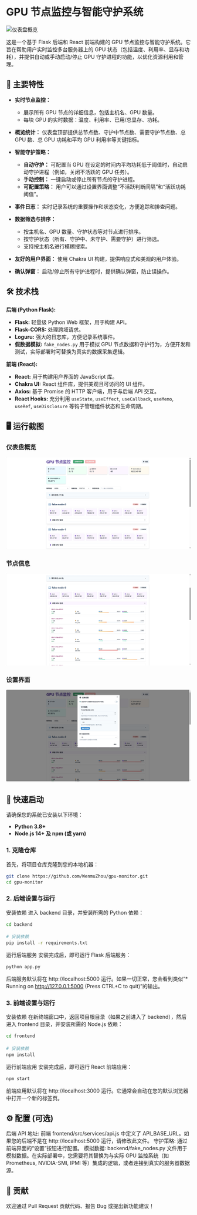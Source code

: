 # GPU 节点监控与智能守护系统

![仪表盘概览](屏幕截图_25-5-2025_145954_localhost.jpeg)

这是一个基于 Flask 后端和 React 前端构建的 GPU 节点监控与智能守护系统。它旨在帮助用户实时监控多台服务器上的 GPU 状态（包括温度、利用率、显存和功耗），并提供自动或手动启动/停止 GPU 守护进程的功能，以优化资源利用和管理。

## 🚀 主要特性

* **实时节点监控：**

    * 展示所有 GPU 节点的详细信息，包括主机名、GPU 数量。
    * 每块 GPU 的实时数据：温度、利用率、已用/总显存、功耗。
* **概览统计：** 仪表盘顶部提供总节点数、守护中节点数、需要守护节点数、总 GPU 数、总 GPU 功耗和平均 GPU 利用率等关键指标。
* **智能守护策略：**

    * **自动守护：** 可配置当 GPU 在设定的时间内平均功耗低于阈值时，自动启动守护进程（例如，关闭不活跃的 GPU 任务）。
    * **手动控制：** 一键启动或停止所有节点的守护进程。
    * **可配置策略：** 用户可以通过设置界面调整“不活跃判断间隔”和“活跃功耗阈值”。
* **事件日志：** 实时记录系统的重要操作和状态变化，方便追踪和排查问题。
* **数据筛选与排序：**

    * 按主机名、GPU 数量、守护状态等对节点进行排序。
    * 按守护状态（所有、守护中、未守护、需要守护）进行筛选。
    * 支持按主机名进行模糊搜索。
* **友好的用户界面：** 使用 Chakra UI 构建，提供响应式和美观的用户体验。
* **确认弹窗：** 启动/停止所有守护进程时，提供确认弹窗，防止误操作。

## 🛠️ 技术栈

**后端 (Python Flask):**

* **Flask:** 轻量级 Python Web 框架，用于构建 API。
* **Flask-CORS:** 处理跨域请求。
* **Loguru:** 强大的日志库，方便记录系统事件。
* **假数据模拟:** `fake_nodes.py` 用于模拟 GPU 节点数据和守护行为，方便开发和测试，实际部署时可替换为真实的数据采集逻辑。

**前端 (React):**

* **React:** 用于构建用户界面的 JavaScript 库。
* **Chakra UI:** React 组件库，提供美观且可访问的 UI 组件。
* **Axios:** 基于 Promise 的 HTTP 客户端，用于与后端 API 交互。
* **React Hooks:** 充分利用 `useState`, `useEffect`, `useCallback`, `useMemo`, `useRef`, `useDisclosure` 等钩子管理组件状态和生命周期。

## 🖥️ 运行截图

### 仪表盘概览

![仪表盘概览](images/zhuye.png)


### 节点信息

![设置界面](images/node.png)

### 设置界面

![确认弹窗](images/setting.png)

## 🚀 快速启动

请确保您的系统已安装以下环境：

* **Python 3.8+**
* **Node.js 14+ 及 npm (或 yarn)**

### 1. 克隆仓库

首先，将项目仓库克隆到您的本地机器：

```bash
git clone https://github.com/WenmuZhou/gpu-monitor.git
cd gpu-monitor
```

### 2. 后端设置与运行
安装依赖
进入 backend 目录，并安装所需的 Python 依赖：

```bash
cd backend

# 安装依赖
pip install -r requirements.txt
```

运行后端服务
安装完成后，即可运行 Flask 后端服务：

```bash
python app.py
```

后端服务默认将在 http://localhost:5000 运行。如果一切正常，您会看到类似“* Running on http://127.0.0.1:5000 (Press CTRL+C to quit)”的输出。

### 3. 前端设置与运行
安装依赖
在新终端窗口中，返回项目根目录（如果之前进入了 backend），然后进入 frontend 目录，并安装所需的 Node.js 依赖：

```bash
cd frontend

# 安装依赖
npm install
```

运行前端应用
安装完成后，即可运行 React 前端应用：

```bash
npm start
```

前端应用默认将在 http://localhost:3000 运行。它通常会自动在您的默认浏览器中打开一个新的标签页。

## ⚙️ 配置 (可选)
后端 API 地址: 前端 frontend/src/services/api.js 中定义了 API_BASE_URL。如果您的后端不是在 http://localhost:5000 运行，请修改此文件。
守护策略: 通过前端界面的“设置”按钮进行配置。
模拟数据: backend/fake_nodes.py 文件用于模拟数据。在实际部署中，您需要将其替换为与实际 GPU 监控系统（如 Prometheus, NVIDIA-SMI, IPMI 等）集成的逻辑，或者连接到真实的服务器数据源。

## 🤝 贡献
欢迎通过 Pull Request 贡献代码、报告 Bug 或提出新功能建议！
